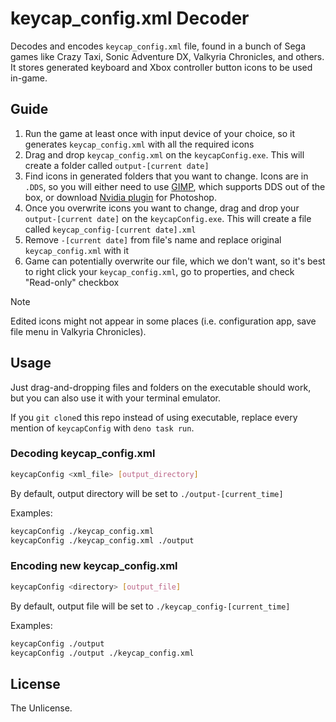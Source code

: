 # keycap_config.xml Decoder

Decodes and encodes `keycap_config.xml` file, found in a bunch of Sega games like Crazy Taxi, Sonic Adventure DX, Valkyria Chronicles, and others. It stores generated keyboard and Xbox controller button icons to be used in-game.

## Guide

1. Run the game at least once with input device of your choice, so it generates `keycap_config.xml` with all the required icons
2. Drag and drop `keycap_config.xml` on the `keycapConfig.exe`. This will create a folder called `output-[current date]`
3. Find icons in generated folders that you want to change. Icons are in `.DDS`, so you will either need to use [GIMP](https://www.gimp.org/), which supports DDS out of the box, or download [Nvidia plugin](https://developer.nvidia.com/nvidia-texture-tools-exporter) for Photoshop.
4. Once you overwrite icons you want to change, drag and drop your `output-[current date]` on the `keycapConfig.exe`. This will create a file called `keycap_config-[current date].xml`
5. Remove `-[current date]` from file's name and replace original `keycap_config.xml` with it
6. Game can potentially overwrite our file, which we don't want, so it's best to right click your `keycap_config.xml`, go to properties, and check "Read-only" checkbox

>[!NOTE]
>Edited icons might not appear in some places (i.e. configuration app, save file menu in Valkyria Chronicles).

## Usage

Just drag-and-dropping files and folders on the executable should work, but you can also use it with your terminal emulator.

If you `git clone`d this repo instead of using executable, replace every mention of `keycapConfig` with `deno task run`.

### Decoding keycap_config.xml

```sh
keycapConfig <xml_file> [output_directory]
```

By default, output directory will be set to `./output-[current_time]`

Examples:
```sh
keycapConfig ./keycap_config.xml
keycapConfig ./keycap_config.xml ./output
```

### Encoding new keycap_config.xml

```sh
keycapConfig <directory> [output_file]
```

By default, output file will be set to `./keycap_config-[current_time]`

Examples:
```sh
keycapConfig ./output
keycapConfig ./output ./keycap_config.xml
```

## License

The Unlicense.

